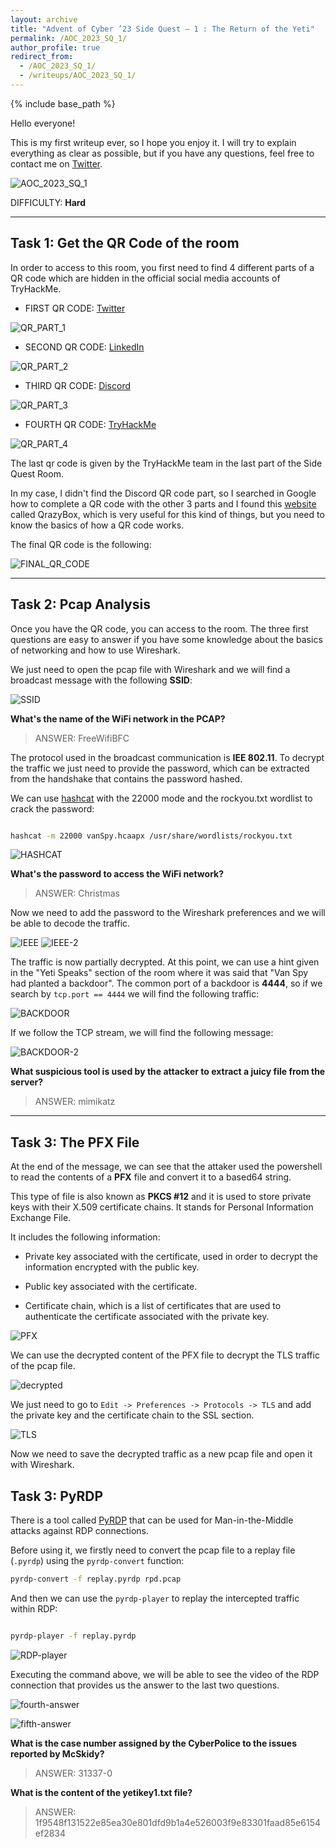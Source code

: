 ```yaml
---
layout: archive
title: "Advent of Cyber ’23 Side Quest — 1 : The Return of the Yeti"
permalink: /AOC_2023_SQ_1/
author_profile: true
redirect_from:
  - /AOC_2023_SQ_1/
  - /writeups/AOC_2023_SQ_1/
---
```


{% include base_path %}

Hello everyone! 

This is my first writeup ever, so I hope you enjoy it. I will try to explain everything as clear as possible, but if you have any questions, feel free to contact me on [Twitter](https://twitter.com/mariooo_02).

![AOC_2023_SQ_1](/images/AOC-SQ-1/side-quest-1-header.png)

DIFFICULTY: **Hard**


---

## Task 1: Get the QR Code of the room

In order to access to this room, you first need to find 4 different parts of a QR code which are hidden in the official
social media accounts of TryHackMe.

- FIRST QR CODE: [Twitter](https://twitter.com/RealTryHackMe/status/1730184898365767880)

![QR_PART_1](/images/AOC-SQ-1/twitter-qr-part.png)

- SECOND QR CODE: [LinkedIn](https://www.linkedin.com/posts/tryhackme_can-you-help-elf-mcskidy-and-her-team-tackle-activity-7135598321280188416-5wnQ)

![QR_PART_2](/images/AOC-SQ-1/linkedin-qr-part.png)


- THIRD QR CODE: [Discord](https://discord.com/channels/521382216299839518/1176552309707264041/1179095411420577943)

![QR_PART_3](/images/AOC-SQ-1/discord-qr-part.png)

- FOURTH QR CODE: [TryHackMe](https://tryhackme.com/room/adventofcyber23sidequest)

![QR_PART_4](/images/AOC-SQ-1/thm-qr-part.png)

The last qr code is given by the TryHackMe team in the last part of the Side Quest Room.

In my case, I didn't find the Discord QR code part, so I searched in Google how to complete a QR code with the other 3 parts and I found this [website](https://merri.cx/qrazybox/) called QrazyBox, which is very useful for this kind of things, but you need to know the basics of how a QR code works.

The final QR code is the following:

![FINAL_QR_CODE](/images/AOC-SQ-1/COMPLETED.png)

---

## Task 2: Pcap Analysis

Once you have the QR code, you can access to the room. The three first questions are easy to answer if you have some knowledge about the basics of networking and how to use Wireshark.

We just need to open the pcap file with Wireshark and we will find a broadcast message with the following **SSID**:

![SSID](/images/AOC-SQ-1/first-answer.png)

**What's the name of the WiFi network in the PCAP?**

> ANSWER: FreeWifiBFC

The protocol used in the broadcast communication is **IEE 802.11**. To decrypt the traffic we just need to provide the password, which can be extracted from the handshake that contains the password hashed.

We can use [hashcat](https://hashcat.net/wiki/doku.php?id=cracking_wpawpa2) with the 22000 mode and the rockyou.txt wordlist to crack the password:

```bash

hashcat -m 22000 vanSpy.hcaapx /usr/share/wordlists/rockyou.txt

```

![HASHCAT](/images/AOC-SQ-1/second-answer.png)

**What's the password to access the WiFi network?**

> ANSWER: Christmas

Now we need to add the password to the Wireshark preferences and we will be able to decode the traffic.

![IEEE](/images/AOC-SQ-1/IEE-password.png)
![IEEE-2](/images/AOC-SQ-1/IEEE-password-2.png)

The traffic is now partially decrypted. At this point, we can use a hint given in the "Yeti Speaks" section of the room where it was said that "Van Spy had planted a backdoor". The common port of a backdoor is **4444**, so if we search by `tcp.port == 4444` we will find the following traffic:

![BACKDOOR](/images/AOC-SQ-1/length-packet.png)

If we follow the TCP stream, we will find the following message:

![BACKDOOR-2](/images/AOC-SQ-1/mimikatz.png)

**What suspicious tool is used by the attacker to extract a juicy file from the server?**

> ANSWER: mimikatz

---

## Task 3: The PFX File

At the end of the message, we can see that the attaker used the powershell to read the contents of a **PFX** file and convert it to a based64 string.

This type of file is also known as **PKCS #12** and it is used to store private keys with their X.509 certificate chains. It stands for Personal Information Exchange File. 

It includes the following information:

- Private key associated with the certificate, used in order to decrypt the information encrypted with the public key.

- Public key associated with the certificate.

- Certificate chain, which is a list of certificates that are used to authenticate the certificate associated with the private key.

![PFX](/images/AOC-SQ-1/pfx-file.png)

We can use the decrypted content of the PFX file to decrypt the TLS traffic of the pcap file. 

![decrypted](/images/AOC-SQ-1/privkey-pfx.png)

We just need to go to `Edit -> Preferences -> Protocols -> TLS` and add the private key and the certificate chain to the SSL section.

![TLS](/images/AOC-SQ-1/tls-decrypt.png)

Now we need to save the decrypted traffic as a new pcap file and open it with Wireshark.

## Task 3: PyRDP

There is a tool called [PyRDP](https://github.com/GoSecure/pyrdp) that can be used for Man-in-the-Middle attacks against RDP connections. 

Before using it, we firstly need to convert the pcap file to a replay file (`.pyrdp`) using the `pyrdp-convert` function:

```bash
pyrdp-convert -f replay.pyrdp rpd.pcap
```

And then we can use the `pyrdp-player` to replay the intercepted traffic within RDP:

```bash

pyrdp-player -f replay.pyrdp

```

![RDP-player](/images/AOC-SQ-1/pyrdp-player.png)

Executing the command above, we will be able to see the video of the RDP connection that provides us the answer to the last two questions.

![fourth-answer](/images/AOC-SQ-1/fourth-answer.png)

![fifth-answer](/images/AOC-SQ-1/fifth-answer.png)

**What is the case number assigned by the CyberPolice to the issues reported by McSkidy?**

> ANSWER: 31337-0

**What is the content of the yetikey1.txt file?**

> ANSWER: 1f9548f131522e85ea30e801dfd9b1a4e526003f9e83301faad85e6154ef2834